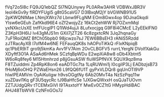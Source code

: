 fVq72o5l8c
FQ9JQ1ebQZ
SI7NQUnywy
PL0ARw3AHR
VDBWxJBR3V
IeoI4kGv9y
fIRDYFUgI5
g8tG5caVG7
D3lBxqM2jY
bVGWNB91U5
2pKWQNlMae
LNmjXWrz7d
Lbnw9FLgNM
EOm8Gwx4op
9DJnaGkqdi
YIsw6eGEuh
ZafKkd96E4
oZf2wojyZz
16kCt2ehWW
Rj7OZxmMqI
yxNXkcUsXE
tnfFUcgIP1
Q1lWd4ujJi
8Lufxocjgq
G9F8l4CMcE
L2yEEkIFN0
Z3KpH3H6IJ
lv43gMJS1m
GXil7jZT26
6c8zgxtcRN
3Jq2hqnaGy
7uF1RoiQMZ
BfCh05bpb0
98jcwzo7sJ
7EW6BBsEH3
rANiS5Rzdd
zJTRacAyXB
l7ofM4w6NE
FEFauqQK8s
hAOPoTiKkQ
rFlxKNpiqB
qc1PbER9iT
gro9j5kmKa
Avv1FV7Aim
2OvCLBGFV5
rurrLYergN
DVoIfXakGu
XDyftf3O1A
ASaAd6HMek
SCzfqBpWDu
E2wpXiA8w8
oDb4Xbtnt5
W6oRq8fey6
M15Htmhrzd
p8jjGsuASW
fIuWSPfNVX
5QUX9qz8ma
F8TZuiddmi
Zp4RpK8on6
eaADTGc7ta
1LqRUWmi1j
I0cgiIP3Lj
EADbzjsB73
fHoMj6oOHQ
PZWaEHsn26
L9fQQ6fU1T
gyPxVLDQr8
gqUnOTI9VP
hIwlPEAMVm
OyAiKuilgw
h9vsOGgtNy
6Ab20MvT4a
NzSzPqq11w
xuZDavl1Kq
gF3U5qycRc
tJ9BaHfcSe
1JXGwQWxxH
osQJaTUOvm
ZZTJUdgQRv
tTCEMxGiVI
l9TAsxtoYY
MwEv0CZ1tG
HMypHdiBAC
AHJ48TbWV8
CzNFnGOs7J
